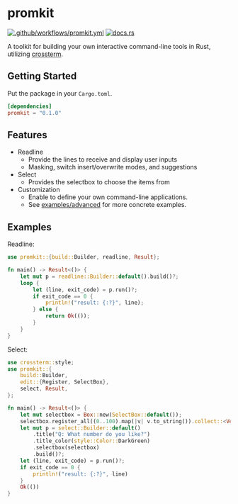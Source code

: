 # promkit

[![.github/workflows/promkit.yml](https://github.com/ynqa/promkit/actions/workflows/promkit.yml/badge.svg)](https://github.com/ynqa/promkit/actions/workflows/promkit.yml)
[![docs.rs](https://img.shields.io/docsrs/promkit)](https://docs.rs/promkit)

A toolkit for building your own interactive command-line tools in Rust,
utilizing [crossterm](https://github.com/crossterm-rs/crossterm).

## Getting Started

Put the package in your `Cargo.toml`.

```toml
[dependencies]
promkit = "0.1.0"
```

## Features

- Readline
  - Provide the lines to receive and display user inputs
  - Masking, switch insert/overwrite modes, and suggestions
- Select
  - Provides the selectbox to choose the items from
- Customization
  - Enable to define your own command-line applications.
  - See [examples/advanced](./examples/advanced/)
    for more concrete examples.

## Examples

Readline:

```rust
use promkit::{build::Builder, readline, Result};

fn main() -> Result<()> {
    let mut p = readline::Builder::default().build()?;
    loop {
        let (line, exit_code) = p.run()?;
        if exit_code == 0 {
            println!("result: {:?}", line);
        } else {
            return Ok(());
        }
    }
}
```

Select:

```rust
use crossterm::style;
use promkit::{
    build::Builder,
    edit::{Register, SelectBox},
    select, Result,
};

fn main() -> Result<()> {
    let mut selectbox = Box::new(SelectBox::default());
    selectbox.register_all((0..100).map(|v| v.to_string()).collect::<Vec<String>>());
    let mut p = select::Builder::default()
        .title("Q: What number do you like?")
        .title_color(style::Color::DarkGreen)
        .selectbox(selectbox)
        .build()?;
    let (line, exit_code) = p.run()?;
    if exit_code == 0 {
        println!("result: {:?}", line)
    }
    Ok(())
}
```
